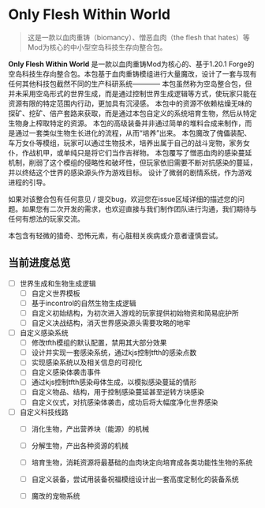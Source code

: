 # Only Flesh Within World

> 这是一款以血肉重铸（biomancy）、憎恶血肉（the flesh that hates）等Mod为核心的中小型空岛科技生存向整合包。

**Only Flesh Within World** 是一款以血肉重铸Mod为核心的、基于1.20.1 Forge的空岛科技生存向整合包。本包基于血肉重铸模组进行大量魔改，设计了一套与现有任何其他科技包截然不同的生产科研系统————
本包虽然称为空岛整合包，但并未采用空岛形式的世界生成，而是通过控制世界生成逻辑等方式，使玩家只能在资源有限的特定范围内行动，更加具有沉浸感。
本包中的资源不依赖枯燥无味的探矿、挖矿、倍产套路来获取，而是通过本包自定义的系统培育生物，然后从特定生物身上榨取特定的资源。
本包的高级装备并非通过简单的堆料合成来制作，而是通过一套类似生物生长进化的流程，从而“培养”出来。
本包魔改了傀儡装配、车万女仆等模组，玩家可以通过生物技术，培养出属于自己的战斗宠物，家务女仆，作战机甲，或单纯只是将它们当作吉祥物。
本包覆写了憎恶血肉的感染蔓延机制，削弱了这个模组的侵略性和破坏性，但玩家依旧需要不断对抗感染的蔓延，并以终结这个世界的感染源头作为游戏目标。
设计了微弱的剧情系统，作为游戏进程的引导。

如果对该整合包有任何意见 / 提交bug，欢迎您在issue区域详细的描述您的问题。如果您有二次开发的需求，也欢迎直接与我们制作团队进行沟通，我们期待与任何有想法的玩家交流。

本包含有轻微的猎奇、恐怖元素，有心脏相关疾病或介意者谨慎尝试。


## 当前进度总览

- [ ] 世界生成和生物生成逻辑
  - [ ] 自定义世界模板
  - [ ] 基于incontrol的自然生物生成逻辑
  - [ ] 自定义初始结构，为初次进入游戏的玩家提供初始物资和简易庇护所 
  - [ ] 自定义决战结构，消灭世界感染源头需要攻略的地牢  

- [ ] 自定义感染系统
  - [ ] 修改tfth模组的默认配置，禁用其大部分效果
  - [ ] 设计并实现一套感染系统，通过kjs控制tfth的感染点数
  - [ ] 实现感染系统以及相关信息的可视化
  - [ ] 自定义感染体袭击事件 
  - [ ] 通过kjs控制tfth感染母体生成，以模拟感染蔓延的情形
  - [ ] 自定义物品、结构，用于控制感染蔓延甚至逆转方块感染
  - [ ] 自定义仪式，对抗感染体袭击，成功后将大幅度净化世界感染

- [ ] 自定义科技线路
  - [ ] 消化生物，产出营养块（能源）的机械
  - [ ] 分解生物，产出各种资源的机械
  - [ ] 培育生物，消耗资源将最基础的血肉块定向培育成各类功能性生物的系统
  - [ ] 自定义装备，尝试用装备祝福模组设计出一套高度定制化的装备系统
  - [ ] 魔改的宠物系统

